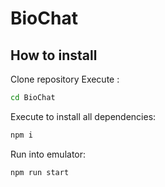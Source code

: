 # BioChat

## How to install
Clone repository
Execute :
```bash
cd BioChat
```
Execute to install all dependencies:  
```bash
npm i
```

Run into emulator:
```bash
npm run start
```
